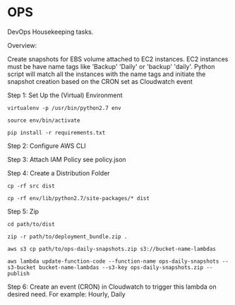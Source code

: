# OPS
DevOps Housekeeping tasks. 

Overview: 

Create snapshots for EBS volume attached to EC2 instances. EC2 instances must be have name tags like 'Backup' 'Daily' or 'backup' 'daily'. Python script will match all the instances with the name tags and initiate the snapshot creation based on the CRON set as Cloudwatch event

Step 1: Set Up the (Virtual) Environment

`virtualenv -p /usr/bin/python2.7 env`

`source env/bin/activate`

`pip install -r requirements.txt`

Step 2: Configure AWS CLI

Step 3: Attach IAM Policy
see policy.json

Step 4: Create a Distribution Folder

`cp -rf src dist`

`cp -rf env/lib/python2.7/site-packages/* dist`

Step 5: Zip

`cd path/to/dist`

`zip -r path/to/deployment_bundle.zip .`

`aws s3 cp path/to/ops-daily-snapshots.zip s3://bucket-name-lambdas`

`aws lambda update-function-code --function-name ops-daily-snapshots --s3-bucket bucket-name-lambdas --s3-key ops-daily-snapshots.zip --publish`

Step 6: Create an event (CRON) in Cloudwatch to trigger this lambda on desired need. For example: Hourly, Daily
